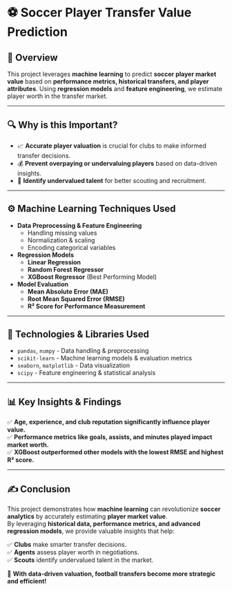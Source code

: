 # ⚽ Soccer Player Transfer Value Prediction  

## 📌 Overview  
This project leverages **machine learning** to predict **soccer player market value** based on **performance metrics, historical transfers, and player attributes**. Using **regression models** and **feature engineering**, we estimate player worth in the transfer market.  

---

## 🔍 **Why is this Important?**  
- 📈 **Accurate player valuation** is crucial for clubs to make informed transfer decisions.  
- 💰 **Prevent overpaying or undervaluing players** based on data-driven insights.  
- 🎯 **Identify undervalued talent** for better scouting and recruitment.  

---

## ⚙️ **Machine Learning Techniques Used**
- **Data Preprocessing & Feature Engineering**
  - Handling missing values  
  - Normalization & scaling  
  - Encoding categorical variables  
- **Regression Models**
  - **Linear Regression**  
  - **Random Forest Regressor**  
  - **XGBoost Regressor** (Best Performing Model)  
- **Model Evaluation**
  - **Mean Absolute Error (MAE)**
  - **Root Mean Squared Error (RMSE)**
  - **R² Score for Performance Measurement**  

---

## 🔧 **Technologies & Libraries Used**
- `pandas`, `numpy` - Data handling & preprocessing  
- `scikit-learn` - Machine learning models & evaluation metrics  
- `seaborn`, `matplotlib` - Data visualization  
- `scipy` - Feature engineering & statistical analysis  

---

## 📊 **Key Insights & Findings**
✅ **Age, experience, and club reputation significantly influence player value.**  
✅ **Performance metrics like goals, assists, and minutes played impact market worth.**  
✅ **XGBoost outperformed other models with the lowest RMSE and highest R² score.**  

---

## ✍ Conclusion  

This project demonstrates how **machine learning** can revolutionize **soccer analytics** by accurately estimating **player market value**.  
By leveraging **historical data, performance metrics, and advanced regression models**, we provide valuable insights that help:  

✅ **Clubs** make smarter transfer decisions.  
✅ **Agents** assess player worth in negotiations.  
✅ **Scouts** identify undervalued talent in the market.  

🚀 **With data-driven valuation, football transfers become more strategic and efficient!**  
